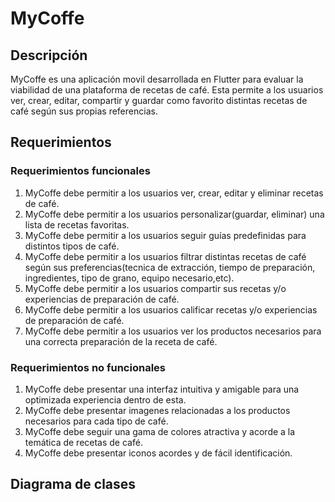 # MyCoffe

## Descripción

MyCoffe es una aplicación movil desarrollada en Flutter para evaluar la viabilidad de una plataforma de recetas de café. 
Esta permite a los usuarios ver, crear, editar, compartir y guardar como favorito distintas recetas de café según sus 
propias referencias.

## Requerimientos

### Requerimientos funcionales

1. MyCoffe debe permitir a los usuarios ver, crear, editar y eliminar recetas de café.
2. MyCoffe debe permitir a los usuarios personalizar(guardar, eliminar) una lista de recetas favoritas.
3. MyCoffe debe permitir a los usuarios seguir guías predefinidas para distintos tipos de café.
4. MyCoffe debe permitir a los usuarios filtrar distintas recetas de café según sus preferencias(tecnica de extracción,
   tiempo de preparación, ingredientes, tipo de grano, equipo necesario,etc).
5. MyCoffe debe permitir a los usuarios compartir sus recetas y/o experiencias de preparación de café.
6. MyCoffe debe permitir a los usuarios calificar recetas y/o experiencias de preparación de café.
7. MyCoffe debe permitir a los usuarios ver los productos necesarios para una correcta preparación de la receta de café.


### Requerimientos no funcionales

1. MyCoffe debe presentar una interfaz intuitiva y amigable para una optimizada experiencia dentro de esta.
2. MyCoffe debe presentar imagenes relacionadas a los productos necesarios para cada tipo de café.
3. MyCoffe debe seguir una gama de colores atractiva y acorde a la temática de recetas de café.
4. MyCoffe debe presentar iconos acordes y de fácil identificación.

## Diagrama de clases